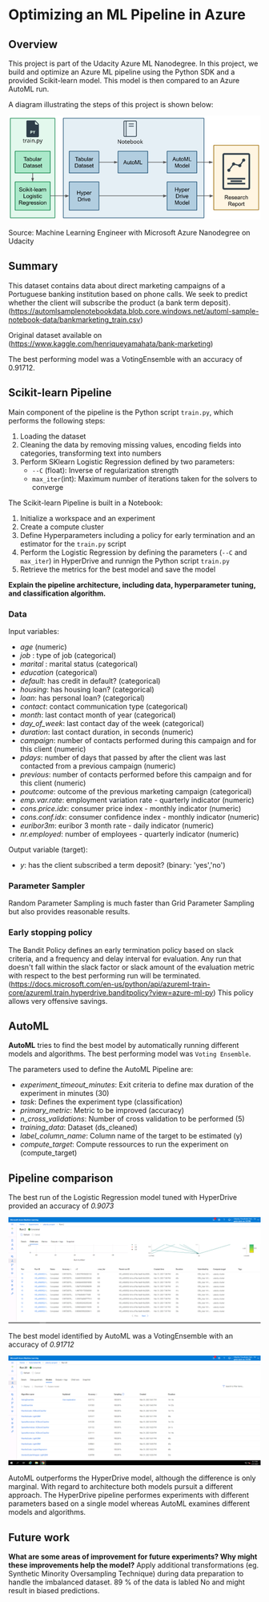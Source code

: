 # Optimizing an ML Pipeline in Azure

## Overview
This project is part of the Udacity Azure ML Nanodegree.
In this project, we build and optimize an Azure ML pipeline using the Python SDK and a provided Scikit-learn model.
This model is then compared to an Azure AutoML run.

A diagram illustrating the steps of this project is shown below:

![alt text](https://github.com/HaslRepos/nd00333_AZMLND_Optimizing_a_Pipeline_in_Azure-Starter_Files/blob/master/creating-and-optimizing-an-ml-pipeline.png "Optimizing an ML Pipeline")

Source: Machine Learning Engineer with Microsoft Azure Nanodegree on Udacity

## Summary
This dataset contains data about direct marketing campaigns of a Portuguese banking institution based on phone calls. We seek to predict whether the client will subscribe the product (a bank term deposit).
(https://automlsamplenotebookdata.blob.core.windows.net/automl-sample-notebook-data/bankmarketing_train.csv)

Original dataset available on (https://www.kaggle.com/henriqueyamahata/bank-marketing)

The best performing model was a VotingEnsemble with an accuracy of 0.91712.

## Scikit-learn Pipeline

Main component of the pipeline is the Python script `train.py`, which performs the following steps:
1. Loading the dataset
2. Cleaning the data by removing missing values, encoding fields into categories, transforming text into numbers
3. Perform SKlearn Logistic Regression defined by two parameters:
   * `--C` (float): Inverse of regularization strength
   * `max_iter`(int): Maximum number of iterations taken for the solvers to converge

The Scikit-learn Pipeline is built in a Notebook:
1. Initialize a workspace and an experiment
2. Create a compute cluster
3. Define Hyperparameters including a policy for early termination and an estimator for the `train.py` script
4. Perform the Logistic Regression by defining the parameters (`--C` and `max_iter`) in HyperDrive and runnign the Python script `train.py`
5. Retrieve the metrics for the best model and save the model

**Explain the pipeline architecture, including data, hyperparameter tuning, and classification algorithm.**

### Data

Input variables:
* *age* (numeric)
* *job* : type of job (categorical)
* *marital* : marital status (categorical)
* *education* (categorical)
* *default*: has credit in default? (categorical)
* *housing*: has housing loan? (categorical)
* *loan*: has personal loan? (categorical)
* *contact*: contact communication type (categorical)
* *month*: last contact month of year (categorical)
* *day_of_week*: last contact day of the week (categorical)
* *duration*: last contact duration, in seconds (numeric)
* *campaign*: number of contacts performed during this campaign and for this client (numeric)
* *pdays*: number of days that passed by after the client was last contacted from a previous campaign (numeric)
* *previous*: number of contacts performed before this campaign and for this client (numeric)
* *poutcome*: outcome of the previous marketing campaign (categorical)
* *emp.var.rate*: employment variation rate - quarterly indicator (numeric)
* *cons.price.idx*: consumer price index - monthly indicator (numeric)
* *cons.conf.idx*: consumer confidence index - monthly indicator (numeric)
* *euribor3m*: euribor 3 month rate - daily indicator (numeric)
* *nr.employed*: number of employees - quarterly indicator (numeric)

Output variable (target):
* *y*: has the client subscribed a term deposit? (binary: 'yes','no')

### Parameter Sampler
Random Parameter Sampling is much faster than Grid Parameter Sampling but also provides reasonable results.

### Early stopping policy
The Bandit Policy defines an early termination policy based on slack criteria, and a frequency and delay interval for evaluation. Any run that doesn't fall within the slack factor or slack amount of the evaluation metric with respect to the best performing run will be terminated. (https://docs.microsoft.com/en-us/python/api/azureml-train-core/azureml.train.hyperdrive.banditpolicy?view=azure-ml-py)
This policy allows very offensive savings.

## AutoML
**AutoML** tries to find the best model by automatically running different models and algorithms. The best performing model was `Voting Ensemble`.

The parameters used to define the AutoML Pipeline are:

* *experiment_timeout_minutes*: Exit criteria to define max duration of the experiment in minutes (30)
* *task*: Defines the experiment type (classification)
* *primary_metric*: Metric to be improved (accuracy)
* *n_cross_validations*: Number of cross validation to be performed (5)
* *training_data*: Dataset (ds_cleaned)
* *label_column_name*: Column name of the target to be estimated (y)
* *compute_target*: Compute ressources to run the experiment on (compute_target)


## Pipeline comparison
The best run of the Logistic Regression model tuned with HyperDrive provided an accuracy of *0.9073*

![alt text](https://github.com/HaslRepos/nd00333_AZMLND_Optimizing_a_Pipeline_in_Azure-Starter_Files/blob/master/HyperDrive%20Top%2010.PNG "HyperDrive - Top 10 Results")

The best model identified by AutoML was a VotingEnsemble with an accuracy of *0.91712*

![alt text](https://github.com/HaslRepos/nd00333_AZMLND_Optimizing_a_Pipeline_in_Azure-Starter_Files/blob/master/AutoML%20Top%2010.PNG "AutoML - Top 10 Results")

AutoML outperforms the HyperDrive model, although the difference is only marginal.
With regard to architecture both models pursuit a different approach. The HyperDrive pipeline performes experiments with different parameters based on a single model whereas AutoML examines different models and algorithms.

## Future work
**What are some areas of improvement for future experiments? Why might these improvements help the model?**
Apply additional transformations (eg. Synthetic Minority Oversampling Technique) during data preparation to handle the imbalanced dataset. 89 % of the data is labled No and might result in biased predictions.

